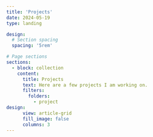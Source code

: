 ```yaml
---
title: 'Projects'
date: 2024-05-19
type: landing

design:
  # Section spacing
  spacing: '5rem'

# Page sections
sections:
  - block: collection
    content:
      title: Projects
      text: Here are a few projects I am working on.
      filters:
        folders:
          - project
design:
      view: article-grid
      fill_image: false
      columns: 3
---
```


